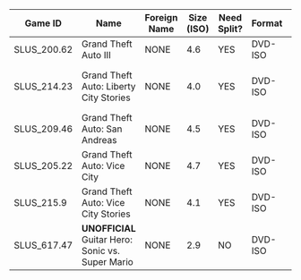 | Game ID     | Name | Foreign Name | Size (ISO) | Need Split? | Format | VNC | IGR | PADEMU | GSM | Compatible? | Console | Reporter | Notes |
| --- | --- | --- | --- | --- | ---  | ---  | --- | --- | --- | --- | --- | --- | --- |
| SLUS_200.62 | Grand Theft Auto III | NONE | 4.6 | YES | DVD-ISO | YES | UNTESTED | UNTESTED | UNTESTED | YES | Any Model | Colton Silva | None
| SLUS_214.23 | Grand Theft Auto: Liberty City Stories | NONE | 4.0 | YES | DVD-ISO | YES | NO | NO | NO | YES | SCPH-70005, SCPH-70006 | Colton Silva | NONE
| SLUS_209.46 | Grand Theft Auto: San Andreas | NONE | 4.5 | YES | DVD-ISO | YES | NO | NO | NO | YES | Any Model | Colton Silva | NONE
| SLUS_205.22 | Grand Theft Auto: Vice City | NONE | 4.7 | YES | DVD-ISO | YES | UNTESTED | UNTESTED | UNTESTED | YES | Any Model | Colton Silva | NONE
| SLUS_215.9 | Grand Theft Auto: Vice City Stories | NONE | 4.1 | YES | DVD-ISO | YES | NO | NO | NO | YES | Any Model | Colton Silva | NONE
| SLUS_617.47 | **UNOFFICIAL** Guitar Hero: Sonic vs. Super Mario | NONE | 2.9 | NO | DVD-ISO | NO | NO | NO | NO | YES | SCPH-70005 | Colton Silva | [Source](https://archive.org/details/guitar-hero-2-sonic-vs-mario-ps-2/1Guitar%20Hero%20Sonic%20Vs%20Mario%20%28Capa%20do%20jogo%29.jpg)

